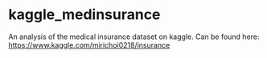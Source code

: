 # kaggle_medinsurance
An analysis of the medical insurance dataset on kaggle. Can be found here: https://www.kaggle.com/mirichoi0218/insurance

